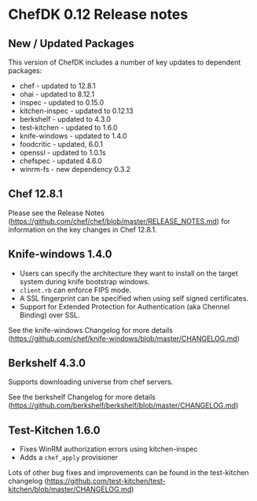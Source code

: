 # ChefDK 0.12 Release notes

## New / Updated Packages

This version of ChefDK includes a number of key updates to dependent packages:

* chef - updated to 12.8.1
* ohai - updated to 8.12.1
* inspec - updated to 0.15.0
* kitchen-inspec - updated to 0.12.13
* berkshelf - updated to 4.3.0
* test-kitchen - updated to 1.6.0
* knife-windows - updated to 1.4.0
* foodcritic - updated, 6.0.1
* openssl - updated to 1.0.1s
* chefspec - updated 4.6.0
* winrm-fs - new dependency 0.3.2

## Chef 12.8.1

Please see the Release Notes (https://github.com/chef/chef/blob/master/RELEASE_NOTES.md)
for information on the key changes in Chef 12.8.1.

## Knife-windows 1.4.0

* Users can specify the architecture they want to install on the target system during knife bootstrap windows.
* `client.rb` can enforce FIPS mode.
* A SSL fingerprint can be specified when using self signed certificates.
* Support for Extended Protection for Authentication (aka Chennel Binding) over SSL.

See the knife-windows Changelog for more details (https://github.com/chef/knife-windows/blob/master/CHANGELOG.md)

## Berkshelf 4.3.0

Supports downloading universe from chef servers.

See the berkshelf Changelog for more details (https://github.com/berkshelf/berkshelf/blob/master/CHANGELOG.md)

## Test-Kitchen 1.6.0

* Fixes WinRM authorization errors using kitchen-inspec
* Adds a `chef_apply` provisioner

Lots of other bug fixes and improvements can be found in the test-kitchen changelog (https://github.com/test-kitchen/test-kitchen/blob/master/CHANGELOG.md)
